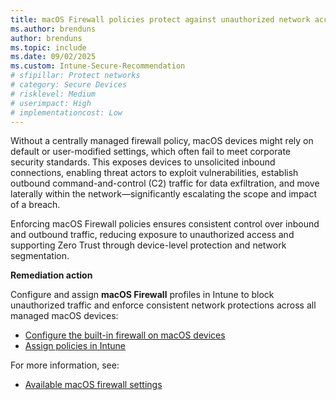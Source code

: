 ```yaml
---
title: macOS Firewall policies protect against unauthorized network access
ms.author: brenduns
author: brenduns
ms.topic: include
ms.date: 09/02/2025
ms.custom: Intune-Secure-Recommendation
# sfipillar: Protect networks
# category: Secure Devices
# risklevel: Medium
# userimpact: High
# implementationcost: Low
---
```

Without a centrally managed firewall policy, macOS devices might rely on default or user-modified settings, which often fail to meet corporate security standards. This exposes devices to unsolicited inbound connections, enabling threat actors to exploit vulnerabilities, establish outbound command-and-control (C2) traffic for data exfiltration, and move laterally within the network—significantly escalating the scope and impact of a breach.

Enforcing macOS Firewall policies ensures consistent control over inbound and outbound traffic, reducing exposure to unauthorized access and supporting Zero Trust through device-level protection and network segmentation.

**Remediation action**

Configure and assign **macOS Firewall** profiles in Intune to block unauthorized traffic and enforce consistent network protections across all managed macOS devices:

- [Configure the built-in firewall on macOS devices](/intune/intune-service/protect/endpoint-security-firewall-policy)
- [Assign policies in Intune](/intune/intune-service/configuration/device-profile-assign#assign-a-policy-to-users-or-groups)

For more information, see:  
-  [Available macOS firewall settings](/intune/intune-service/protect/endpoint-security-firewall-profile-settings#macos-firewall-profile)
